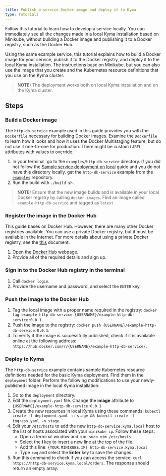 ```yaml
---
title: Publish a service Docker image and deploy it to Kyma
type: Tutorials
---
```


Follow this tutorial to learn how to develop a service locally. You can immediately see all the changes made in a local Kyma installation based on Minikube, without building a Docker image and publishing it to a Docker registry, such as the Docker Hub.

Using the same example service, this tutorial explains how to build a Docker image for your service, publish it to the Docker registry, and deploy it to the local Kyma installation. The instructions base on Minikube, but you can also use the image that you create and the Kubernetes resource definitions that you use on the Kyma cluster.

>**NOTE:** The deployment works both on local Kyma installation and on the Kyma cluster.

## Steps

### Build a Docker image

The `http-db-service` example used in this guide provides you with the `Dockerfile` necessary for building Docker images. Examine the `Dockerfile` to learn how it looks and how it uses the Docker Multistaging feature, but do not use it one-to-one for production. There might be custom `LABEL` attributes with values to override.

1. In your terminal, go to the `examples/http-db-service` directory. If you did not follow the [Sample service deployment on local](#tutorials-sample-service-deployment-on-local) guide and you do not have this directory locally, get the `http-db-service` example from the [`examples`](https://github.com/kyma-project/examples) repository.
2. Run the build with `./build.sh`.

>**NOTE:** Ensure that the new image builds and is available in your local Docker registry by calling `docker images`. Find an image called `example-http-db-service` and tagged as `latest`.

### Register the image in the Docker Hub

This guide bases on Docker Hub. However, there are many other Docker registries available. You can use a private Docker registry, but it must be available in the Internet. For more details about using a private Docker registry, see the [this](#tutorials-publish-a-service-docker-image-and-deploy-it-to-kyma) document.

1. Open the [Docker Hub](https://hub.docker.com/) webpage.
2. Provide all of the required details and sign up.

### Sign in to the Docker Hub registry in the terminal

1. Call `docker login`.
2. Provide the username and password, and select the `ENTER` key.

### Push the image to the Docker Hub

1. Tag the local image with a proper name required in the registry: `docker tag example-http-db-service {USERNAME}/example-http-db-service:0.0.1`.
2. Push the image to the registry: `docker push {USERNAME}/example-http-db-service:0.0.1`.
3. To verify if the image is successfully published, check if it is available online at the following address: `https://hub.docker.com/r/{USERNAME}/example-http-db-service/`.

### Deploy to Kyma

The `http-db-service` example contains sample Kubernetes resource definitions needed for the basic Kyma deployment. Find them in the `deployment` folder. Perform the following modifications to use your newly-published image in the local Kyma installation:

1. Go to the `deployment` directory.
2. Edit the `deployment.yaml` file. Change the **image** attribute to `{USERNAME}/example-http-db-service:0.0.1`.
3. Create the new resources in local Kyma using these commands: `kubectl create -f deployment.yaml -n stage && kubectl create -f ingress.yaml -n stage`.
4. Edit your `/etc/hosts` to add the new `http-db-service.kyma.local` host to the list of hosts associated with your `minikube ip`. Follow these steps:
    - Open a terminal window and run: `sudo vim /etc/hosts`
    - Select the **i** key to insert a new line at the top of the file.
    - Add this line: `{YOUR.MINIKUBE.IP} http-db-service.kyma.local`
    - Type `:wq` and select the **Enter** key to save the changes.
5. Run this command to check if you can access the service: `curl https://http-db-service.kyma.local/orders`. The response should return an empty array.
